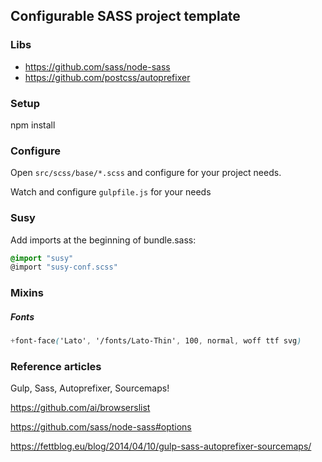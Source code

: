 ## Configurable SASS project template


### Libs

* https://github.com/sass/node-sass
* https://github.com/postcss/autoprefixer


### Setup

npm install

### Configure
Open ```src/scss/base/*.scss``` and configure for your project needs.

Watch and configure ```gulpfile.js``` for your needs

### Susy
Add imports at the beginning of bundle.sass:
```css
@import "susy"
@import "susy-conf.scss"
```

### Mixins

##### Fonts
```css
+font-face('Lato', '/fonts/Lato-Thin', 100, normal, woff ttf svg)
```



### Reference articles

Gulp, Sass, Autoprefixer, Sourcemaps!

https://github.com/ai/browserslist

https://github.com/sass/node-sass#options

https://fettblog.eu/blog/2014/04/10/gulp-sass-autoprefixer-sourcemaps/
